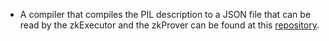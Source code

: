 - A compiler that compiles the PIL description to a JSON file that can be read by the 
zkExecutor and the zkProver can be found at this [repository](https://github.com/0xfandoraHermez/pilcom).
